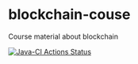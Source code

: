 # blockchain-couse
Course material about blockchain

[![Java-CI Actions Status](https://github.com/spoto/blockchain-course/workflows/Build-LaTeX-documents/badge.svg)](https://github.com/spoto/blockchain-course/actions)
